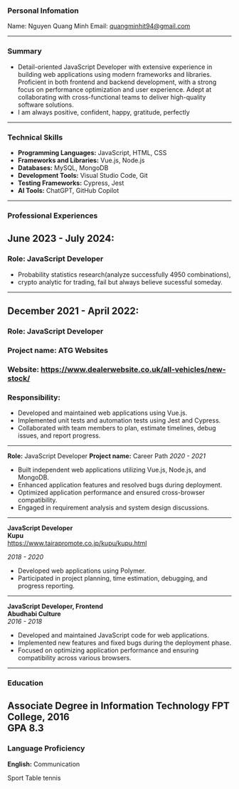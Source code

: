 ### **Personal Infomation**
Name: Nguyen Quang Minh
Email: quangminhit94@gmail.com

---

### **Summary**

- Detail-oriented JavaScript Developer with extensive experience in building web applications using modern frameworks and libraries. Proficient in both frontend and backend development, with a strong focus on performance optimization and user experience. Adept at collaborating with cross-functional teams to deliver high-quality software solutions.
- I am always positive, confident, happy, gratitude, perfectly

---

### **Technical Skills**

- **Programming Languages:** JavaScript, HTML, CSS  
- **Frameworks and Libraries:** Vue.js, Node.js  
- **Databases:** MySQL, MongoDB  
- **Development Tools:** Visual Studio Code, Git  
- **Testing Frameworks:** Cypress, Jest  
- **AI Tools:** ChatGPT, GitHub Copilot  

---

### **Professional Experiences**
## **June 2023 - July 2024:**
### **Role:** JavaScript Developer
- Probability statistics research(analyze successfully 4950 combinations), 
- crypto analytic for trading, fail but always believe sucessful someday.

---

## **December 2021 - April 2022:**
### **Role:** JavaScript Developer
### **Project name:** ATG Websites 
### **Website:** https://www.dealerwebsite.co.uk/all-vehicles/new-stock/
### **Responsibility:**
- Developed and maintained web applications using Vue.js.  
- Implemented unit tests and automation tests using Jest and Cypress.  
- Collaborated with team members to plan, estimate timelines, debug issues, and report progress.

---

**Role:** JavaScript Developer
**Project name:**  Career Path
*2020 - 2021*  
- Built independent web applications utilizing Vue.js, Node.js, and MongoDB.  
- Enhanced application features and resolved bugs during deployment.  
- Optimized application performance and ensured cross-browser compatibility.  
- Engaged in requirement analysis and system design discussions.

---

**JavaScript Developer**  
**Kupu**  
https://www.tairapromote.co.jp/kupu/kupu.html

*2018 - 2020*  
- Developed web applications using Polymer.  
- Participated in project planning, time estimation, debugging, and progress reporting.

---

**JavaScript Developer, Frontend**  
**Abudhabi Culture**  
*2016 - 2018*  
- Developed and maintained JavaScript code for web applications.  
- Implemented new features and fixed bugs during the deployment phase.  
- Focused on optimizing application performance and ensuring compatibility across various browsers.

---

### **Education**

Associate Degree in Information Technology
FPT College, 2016  
GPA 8.3
---

### **Language Proficiency**

**English:** Communication

Sport 
Table tennis
